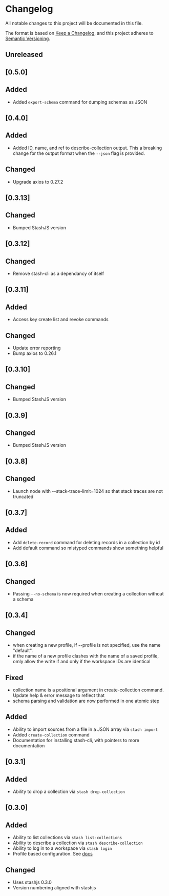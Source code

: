 # Changelog

All notable changes to this project will be documented in this file.

The format is based on [Keep a Changelog](https://keepachangelog.com/en/1.0.0/),
and this project adheres to [Semantic Versioning](https://semver.org/spec/v2.0.0.html).

## Unreleased

## [0.5.0]

## Added

- Added `export-schema` command for dumping schemas as JSON

## [0.4.0]

## Added

- Added ID, name, and ref to describe-collection output. This a breaking change for the output format when the `--json` flag is provided.

## Changed

- Upgrade axios to 0.27.2

## [0.3.13]

## Changed

- Bumped StashJS version

## [0.3.12]

## Changed

- Remove stash-cli as a dependancy of itself

## [0.3.11]

## Added

- Access key create list and revoke commands

## Changed

- Update error reporting
- Bump axios to 0.26.1

## [0.3.10]

## Changed

- Bumped StashJS version

## [0.3.9]

## Changed

- Bumped StashJS version

## [0.3.8]

## Changed

- Launch node with --stack-trace-limit=1024 so that stack traces are not truncated

## [0.3.7]

## Added

- Add `delete-record` command for deleting records in a collection by id
- Add default command so mistyped commands show something helpful

## [0.3.6]

## Changed

- Passing `--no-schema` is now required when creating a collection without a schema

## [0.3.4]

## Changed

- when creating a new profile, if --profile is not specified, use the name "default".
- if the name of a new profile clashes with the name of a saved profile, omly allow the write if and only if the workspace IDs are identical

## Fixed

- collection name is a positional argument in create-collection command. Update help & error message to reflect that
- schema parsing and validation are now performed in one atomic step

## Added

- Ability to import sources from a file in a JSON array via `stash import`
- Added `create-collection` command
- Documentation for installing stash-cli, with pointers to more documentation

## [0.3.1]

## Added

- Ability to drop a collection via `stash drop-collection`

## [0.3.0]

## Added

- Ability to list collections via `stash list-collections`
- Ability to describe a collection via `stash describe-collection`
- Ability to log in to a workspace via `stash login`
- Profile based configuration. See [docs](https://docs.cipherstash.com/reference/client-configuration.html)

## Changed

- Uses stashjs 0.3.0
- Version numbering aligned with stashjs
